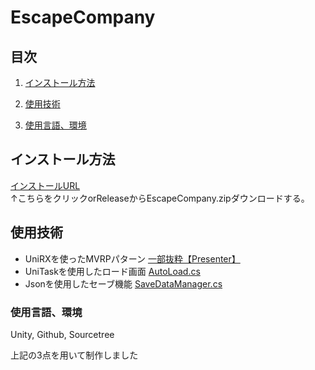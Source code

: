 # EscapeCompany
## 目次
1. [インストール方法](https://github.com/BAKUSOUMARU/EscapeCompany/edit/main/README.md#%E3%82%A4%E3%83%B3%E3%82%B9%E3%83%88%E3%83%BC%E3%83%AB%E6%96%B9%E6%B3%95)<BR>
  2. [使用技術](https://github.com/BAKUSOUMARU/EscapeCompany/edit/main/README.md#%E4%BD%BF%E7%94%A8%E6%8A%80%E8%A1%93)<BR>
  
  3.  [使用言語、環境](https://github.com/BAKUSOUMARU/EscapeCompany/edit/main/README.md#%E4%BD%BF%E7%94%A8%E8%A8%80%E8%AA%9E%E7%92%B0%E5%A2%83)<BR>
  ## インストール方法
[インストールURL](https://github.com/BAKUSOUMARU/EscapeCompany/releases/download/3.1/EscapeCompany.zip)<BR>
↑こちらをクリックorReleaseからEscapeCompany.zipダウンロードする。

  ## 使用技術
  - UniRXを使ったMVRPパターン
  [一部抜粋【Presenter】](https://github.com/BAKUSOUMARU/EscapeCompany/tree/main/Assets/script/Presenter)<BR>
  - UniTaskを使用したロード画面
  [AutoLoad.cs](https://github.com/BAKUSOUMARU/EscapeCompany/blob/main/Assets/script/SceneLoad/AutoLoad.cs)<BR>
  - Jsonを使用したセーブ機能
  [SaveDataManager.cs](https://github.com/BAKUSOUMARU/EscapeCompany/blob/main/Assets/script/Manager/SaveDataManager.cs)<BR>
  
  
### 使用言語、環境
Unity, Github, Sourcetree

上記の3点を用いて制作しました
